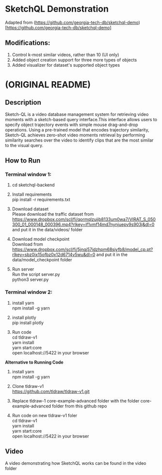 # SketchQL Demonstration

Adapted from (https://github.com/georgia-tech-db/sketchql-demo)[https://github.com/georgia-tech-db/sketchql-demo]

## Modifications:
1. Control k-most similar videos, rather than 10 (UI only)
2. Added object creation support for three more types of objects
3. Added visualizer for dataset's supported object types


# (ORIGINAL README)

## Description

Sketch-QL is a video database management system for retrieving video moments with a sketch-based query interface.This interface allows users to specify object trajectory events with simple mouse drag-and-drop operations.
Using a pre-trained model that encodes trajectory similarity, Sketch-QL achieves zero-shot video moments retrieval by performing similarity searches over the video to identify clips that are the most similar to the visual query. 

## How to Run
### Terminal window 1:

1. cd sketchql-backend

2. Install requirements\
pip install -r requirements.txt

3. Download dataset\
Please download the traffic dataset from https://www.dropbox.com/scl/fi/qormqlzuijb8133um0wa7/VIRAT_S_050300_01_000148_000396.mp4?rlkey=if1vmf14md7nynjuepv9s903j&dl=0 and put it in the data/videos/ folder

4. Download model checkpoint\
Download from https://www.dropbox.com/scl/fi/5jnqj57idzhpm68sjyfb8/model_cp.pt?rlkey=sbz0ix15ofbz0x12d6714v5wu&dl=0 and put it in the data/model_checkpoint folder

5. Run server\
Run the script server.py\
python3 server.py

### Terminal window 2:

1. install yarn\
npm install -g yarn

2. install plotly\
pip install plotly

3. Run code\
cd tldraw-v1\
yarn install\
yarn start:core\
open localhost://5422 in your browser

**Alternative to Running Code**
1. install yarn\
npm install -g yarn

2. Clone tldraw-v1\
https://github.com/tldraw/tldraw-v1.git

3. Replace tldraw-1 core-example-advanced folder with the folder core-example-advanced folder from this github repo
   
4. Run code on new tldraw-v1 foler\
cd tldraw-v1\
yarn install\
yarn start:core\
open localhost://5422 in your browser

## Video
A video demonstrating how SketchQL works can be found in the video folder


